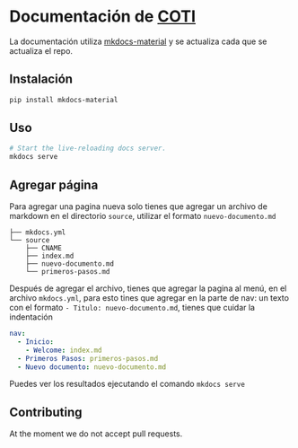 # Documentación de [COTI](https://coti.mx/)

La documentación utiliza [mkdocs-material](https://squidfunk.github.io/mkdocs-material/getting-started/) y se actualiza cada que se actualiza el repo.

## Instalación

```bash
pip install mkdocs-material
```

## Uso

```bash
# Start the live-reloading docs server.
mkdocs serve
```

## Agregar página
Para agregar una pagina nueva solo tienes que agregar un archivo de markdown en el directorio `source`, utilizar el formato `nuevo-documento.md`
```
├── mkdocs.yml
└── source
    ├── CNAME
    ├── index.md
    ├── nuevo-documento.md
    └── primeros-pasos.md
```
Después de agregar el archivo, tienes que agregar la pagina al menú, en el archivo `mkdocs.yml`, para esto tines que agregar en la parte de nav: un texto con el formato `- Titulo: nuevo-documento.md`, tienes que cuidar la indentación
```yaml
nav:
  - Inicio:
    - Welcome: index.md
  - Primeros Pasos: primeros-pasos.md
  - Nuevo documento: nuevo-documento.md
```
Puedes ver los resultados ejecutando el comando `mkdocs serve`


## Contributing
At the moment we do not accept pull requests.
